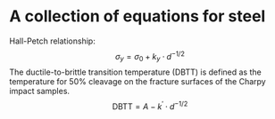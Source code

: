 # A collection of equations for steel

Hall-Petch relationship:
$$
\sigma_{y}=\sigma_{0}+k_{y} \cdot d^{-1 / 2}
$$
The ductile-to-brittle transition temperature (DBTT) is defined as the temperature for 50% cleavage on the fracture surfaces of the Charpy impact samples.
$$
\mathrm{DBTT}=A-k^{\prime} \cdot d^{-1 / 2}
$$

